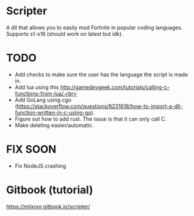# Scripter
A dll that allows you to easily mod Fortnite in popular coding languages.<br>
Supports s1-s16 (should work on latest but idk).

# TODO

- Add checks to make sure the user has the language the script is made in.<br>
- Add lua using this http://gamedevgeek.com/tutorials/calling-c-functions-from-lua/.<br>
- Add GoLang using cgo (https://stackoverflow.com/questions/8231618/how-to-import-a-dll-function-written-in-c-using-go).<br>
- Figure out how to add rust. The issue is that it can only call C.<br>
- Make deleting easier/automatic.

# FIX SOON

- Fix NodeJS crashing

# Gitbook (tutorial)

https://milxnor.gitbook.io/scripter/
